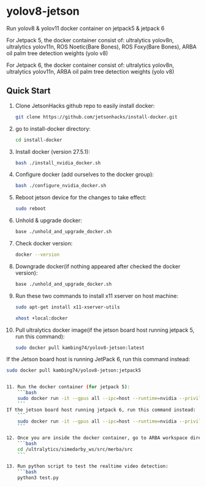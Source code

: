 # yolov8-jetson
Run yolov8 & yolov11 docker container on jetpack5 & jetpack 6

For Jetpack 5, the docker container consist of:
ultralytics yolov8n,
ultralytics yolov11n,
ROS Noetic(Bare Bones),
ROS Foxy(Bare Bones),
ARBA oil palm tree detection weights (yolo v8)

For Jetpack 6, the docker container consist of:
ultralytics yolov8n,
ultralytics yolov11n,
ARBA oil palm tree detection weights (yolo v8)

## Quick Start

1. Clone JetsonHacks github repo to easily install docker:
   ```bash
   git clone https://github.com/jetsonhacks/install-docker.git

2. go to install-docker directory:
   ```bash
   cd install-docker

3. Install docker (version 27.5.1):
   ```bash
   bash ./install_nvidia_docker.sh

4. Configure docker (add ourselves to the docker group):
   ```bash
   bash ./configure_nvidia_docker.sh

5. Reboot jetson device for the changes to take effect:
   ```bash
   sudo reboot

6. Unhold & upgrade docker:
   ```bash
   base ./unhold_and_upgrade_docker.sh

7. Check docker version:
   ```bash
   docker --version

8. Downgrade docker(if nothing appeared after checked the docker version):
   ```bash
   base ./unhold_and_upgrade_docker.sh

9. Run these two commands to install x11 xserver on host machine:
   ```bash
   sudo apt-get install x11-xserver-utils

   xhost +local:docker

10. Pull ultralytics docker image(if the jetson board host running jetpack 5, run this command):
    ```bash
    sudo docker pull kambing74/yolov8-jetson:latest

If the Jetson board host is running JetPack 6, run this command instead:  
```bash
sudo docker pull kambing74/yolov8-jetson:jetpack5


11. Run the docker container (for jetpack 5):
    ```bash
    sudo docker run -it --gpus all --ipc=host --runtime=nvidia --privileged -e DISPLAY=$DISPLAY -v /tmp/.X11-unix:/tmp/.X11-unix kambing74/yolov8-jetson:jetpack5
    ```
If the jetson board host running jetpack 6, run this command instead:
    ```
    sudo docker run -it --gpus all --ipc=host --runtime=nvidia --privileged -e DISPLAY=$DISPLAY -v /tmp/.X11-unix:/tmp/.X11-unix kambing74/yolov8-jetson:latest
    ```

12. Once you are inside the docker container, go to ARBA workspace directory:
    ```bash
    cd /ultralytics/simedarby_ws/src/merba/src
    ```

13. Run python script to test the realtime video detection: 
    ```bash
    python3 test.py
